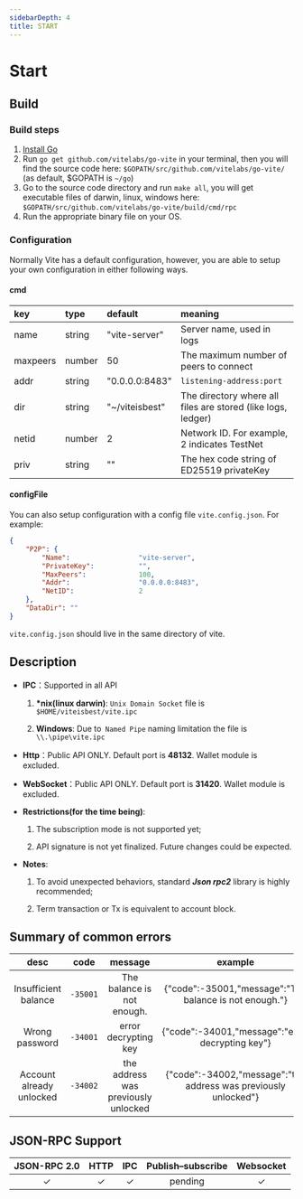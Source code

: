 ```yaml
---
sidebarDepth: 4
title: START
---
```


# Start

## Build

### Build steps

1. [Install Go](https://golang.org/doc/install)
2. Run `go get github.com/vitelabs/go-vite` in your terminal, then you will find the source code here: `$GOPATH/src/github.com/vitelabs/go-vite/` (as default, $GOPATH is `~/go`)
3. Go to the source code directory and run `make all`, you will get executable files of darwin, linux, windows here: `$GOPATH/src/github.com/vitelabs/go-vite/build/cmd/rpc`  
4. Run the appropriate binary file on your OS.


### Configuration

Normally Vite has a default configuration, however, you are able to setup your own configuration in either following ways.

#### cmd

| key | type | default | meaning |
|:--- |:--- |:--- |:--- |
| name | string | "vite-server" | Server name, used in logs |
| maxpeers | number | 50 | The maximum number of peers to connect |
| addr | string | "0.0.0.0:8483" | `listening-address:port` |
| dir | string | "~/viteisbest" | The directory where all files are stored (like logs, ledger) |
| netid | number | 2 | Network ID. For example, 2 indicates TestNet |
| priv | string | "" | The hex code string of ED25519 privateKey |

#### configFile

You can also setup configuration with a config file `vite.config.json`. For example:

```json
{
    "P2P": {
        "Name":                 "vite-server",
        "PrivateKey":           "",
        "MaxPeers":             100,
        "Addr":                 "0.0.0.0:8483",
        "NetID":                2
    },
    "DataDir": ""
}
```

`vite.config.json` should live in the same directory of vite.

## Description
* **IPC**：Supported in all API

    1. **\*nix(linux darwin)**: `Unix Domain Socket` file is    `$HOME/viteisbest/vite.ipc`

    2. **Windows**: Due to` Named Pipe` naming limitation the file is  `\\.\pipe\vite.ipc`
* **Http**：Public API ONLY. Default port is **48132**. Wallet module is excluded.

* **WebSocket**：Public API ONLY. Default port is **31420**. Wallet module is excluded.
* **Restrictions(for the time being)**:

    1. The subscription mode is not supported yet;

    2. API signature is not yet finalized. Future changes could be expected.

* **Notes**:
    1. To avoid unexpected behaviors, standard ***Json rpc2*** library is highly recommended;
    
    2. Term transaction or Tx is equivalent to account block.


## Summary of common errors

|  desc | code | message | example |
|:------------:|:-----------:|:-----:|:-----:|
| Insufficient balance|  `-35001` |  The balance is not enough. |{"code":-35001,"message":"The balance is not enough."}|
| Wrong password	|  `-34001` | error decrypting key |{"code":-34001,"message":"error decrypting key"}|
| Account already unlocked	|  `-34002` |  the address was previously unlocked |{"code":-34002,"message":"the address was previously unlocked"}|

## JSON-RPC Support

|  JSON-RPC 2.0  | HTTP | IPC |Publish–subscribe |Websocket |
|:------------:|:-----------:|:-----:|:-----:|:-----:|
| &#x2713;|  &#x2713; |  &#x2713; |pending|&#x2713;|
